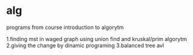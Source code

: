 alg
===

programs from course introduction to algorytm 

1.finding mst in waged graph using union find and kruskal/prim algorytm
2.giving the change by dinamic programing
3.balanced tree avl
